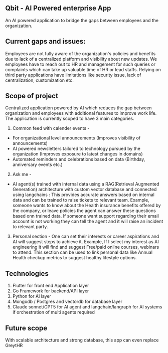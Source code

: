 Qbit - AI Powered enterprise App
----
An AI powered application to bridge the gaps between employees and the organization.

Current gaps and issues:
----
Employees are not fully aware of the organization's policies and benefits due to lack of a centralized platform and visibility about new updates.
We employees have to reach out to HR and management for such queries or complaints which can take up valuable time of HR or lead staffs.
Relying on third party applications have limitations like security issue, lack of centralization, customization etc.

Scope of project
----
Centralized application powered by AI which reduces the gap between organization and employees with additional features to improve work life.
The application is currently scoped to have 3 main categories.
1. Common feed with calender events - 
* For organizational level announcements (Improves visibility of announcements)
* AI powered newsletters tailored to technology pursued by the organization (Improves exposure to latest changes in domains)
* Automated reminders and celebrations based on data (Birthday, anniversary events etc.)
2. Ask me - 
* AI agent(s) trained with internal data using a RAG(Retrieval Augmented Generation) architecture with custom vector database and connected using langchains : This provides accurate answers based on internal data and can be trained to raise tickets to relevant team. Example, someone wants to know about the Health insurance benefits offered by the company, or leave policies the agent can answer these questions based onn trained data.
If someone want support regarding their email account is not working they can tell the agent and it will raise an incident to relevant party.
3. Personal section - 
One can set their interests or career aspirations and AI will suggest steps to achieve it. Example, If I select my interest as AI engineering it will find and suggest Free/paid online courses, webinars to attend.
This section can be used to link personal data like Annual Health checkup metrics to suggest healthy lifestyle options.

Technologies
----
1. Flutter for front end Application layer
2. Go Framework for backend/API layer
3. Python for AI layer
3. Mongodb / Postgres and vectordb for database layer
4. Claude sonnet/GPT5 for AI agent and langchain/langraph for AI systems if orchestration of multi agents required

Future scope
----
With scalable architecture and strong database, this app can even replace GreytHR
